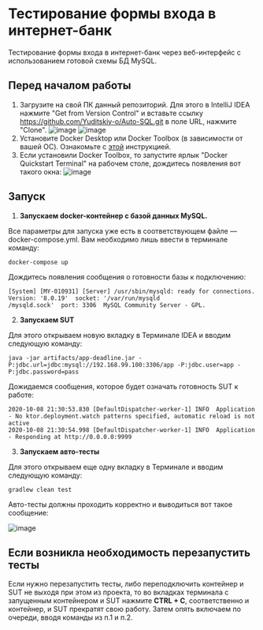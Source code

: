 # Тестирование формы входа в интернет-банк 
Тестирование формы входа в интернет-банк через веб-интерфейс с использованием готовой схемы БД MySQL.

## **Перед началом работы**
1. Загрузите на свой ПК данный репозиторий. Для этого в IntelliJ IDEA нажмите "Get from Version Control" и вставьте ссылку https://github.com/Yuditskiy-o/Auto-SQL.git в поле URL, нажмите "Clone".
![image](https://i.gyazo.com/2cd6d21272a1cfa1966e64c2a09732d9.png)
![image](https://i.gyazo.com/fe653f3b399505389c2a093542fa08ff.png)
2. Установите Docker Desktop или Docker Toolbox (в зависимости от вашей ОС). Ознакомьте с [этой](https://github.com/netology-code/aqa-homeworks/blob/aqa4/docker/installation.md) инструкцией.
3. Если установили Docker Toolbox, то запустите ярлык "Docker Quickstart Terminal" на рабочем столе, дождитесь появления вот такого окна:
![image](https://i.gyazo.com/c9c95ee6362f841dd2f22d63844404e8.png)

## **Запуск**
1. **Запускаем docker-контейнер с базой данных MySQL.**

Все параметры для запуска уже есть в соответствующем файле — docker-compose.yml. Вам необходимо лишь ввести в терминале команду:
```
docker-compose up
```
Дождитесь появления сообщения о готовности базы к подключению:
```
[System] [MY-010931] [Server] /usr/sbin/mysqld: ready for connections. Version: '8.0.19'  socket: '/var/run/mysqld
/mysqld.sock'  port: 3306  MySQL Community Server - GPL.
```
2. **Запускаем SUT**

Для этого открываем новую вкладку в Терминале IDEA и вводим следующую команду:
```
java -jar artifacts/app-deadline.jar -P:jdbc.url=jdbc:mysql://192.168.99.100:3306/app -P:jdbc.user=app -P:jdbc.password=pass
```
Дожидаемся сообщения, которое будет означать готовность SUT к работе:
```
2020-10-08 21:30:53.830 [DefaultDispatcher-worker-1] INFO  Application - No ktor.deployment.watch patterns specified, automatic reload is not active
2020-10-08 21:30:54.998 [DefaultDispatcher-worker-1] INFO  Application - Responding at http://0.0.0.0:9999
```
3. **Запускаем авто-тесты**

Для этого открываем еще одну вкладку в Терминале и вводим следующую команду:
```
gradlew clean test
```
Авто-тесты должны проходить корректно и выводиться вот такое сообщение:

![image](https://i.gyazo.com/0858d4c379c00e25a1e7e970a6e856ea.png)

## **Если возникла необходимость перезапустить тесты**
Если нужно перезапустить тесты, либо переподключить контейнер и SUT не выходя при этом из проекта, то во вкладках терминала с запущенным контейнером 
и SUT нажмите **CTRL + C**, соответственно и контейнер, и SUT прекратят свою работу. Затем опять включаем по очереди, вводя команды из п.1 и п.2.

